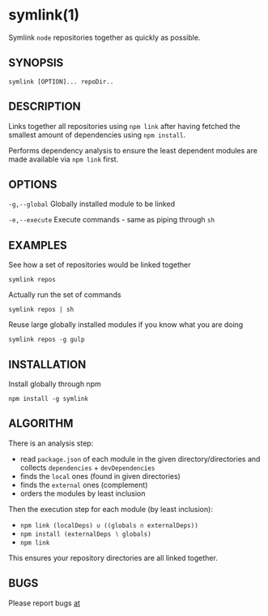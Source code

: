 # symlink(1)
Symlink `node` repositories together as quickly as possible.

## SYNOPSIS

`symlink [OPTION]... repoDir..`

## DESCRIPTION
Links together all repositories using `npm link` after having fetched the smallest amount of dependencies using `npm install`.

Performs dependency analysis to ensure the least dependent modules are made available via `npm link` first.

## OPTIONS

`-g,--global`    Globally installed module to be linked

`-e,--execute`    Execute commands - same as piping through `sh`

## EXAMPLES
See how a set of repositories would be linked together

`symlink repos`

Actually run the set of commands

`symlink repos | sh`

Reuse large globally installed modules if you know what you are doing

`symlink repos -g gulp`

## INSTALLATION
Install globally through npm

`npm install -g symlink`

## ALGORITHM
There is an analysis step:

- read `package.json` of each module in the given directory/directories and collects `dependencies` + `devDependencies`
- finds the `local` ones (found in given directories)
- finds the `external` ones (complement)
- orders the modules by least inclusion

Then the execution step for each module (by least inclusion):

- `npm link (localDeps) ∪ ((globals ∩ externalDeps))`
- `npm install (externalDeps ∖ globals)`
- `npm link`

This ensures your repository directories are all linked together.

## BUGS
Please report bugs [at](https://github.com/clux/symlink/issues)
